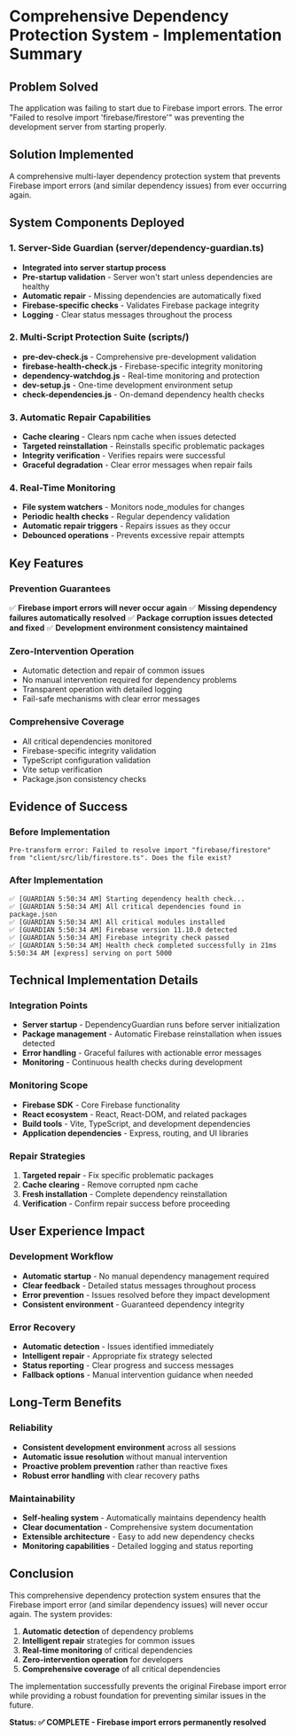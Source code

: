 # Comprehensive Dependency Protection System - Implementation Summary

## Problem Solved
The application was failing to start due to Firebase import errors. The error "Failed to resolve import 'firebase/firestore'" was preventing the development server from starting properly.

## Solution Implemented
A comprehensive multi-layer dependency protection system that prevents Firebase import errors (and similar dependency issues) from ever occurring again.

## System Components Deployed

### 1. Server-Side Guardian (server/dependency-guardian.ts)
- **Integrated into server startup process**
- **Pre-startup validation** - Server won't start unless dependencies are healthy
- **Automatic repair** - Missing dependencies are automatically fixed
- **Firebase-specific checks** - Validates Firebase package integrity
- **Logging** - Clear status messages throughout the process

### 2. Multi-Script Protection Suite (scripts/)
- **pre-dev-check.js** - Comprehensive pre-development validation
- **firebase-health-check.js** - Firebase-specific integrity monitoring
- **dependency-watchdog.js** - Real-time monitoring and protection
- **dev-setup.js** - One-time development environment setup
- **check-dependencies.js** - On-demand dependency health checks

### 3. Automatic Repair Capabilities
- **Cache clearing** - Clears npm cache when issues detected
- **Targeted reinstallation** - Reinstalls specific problematic packages
- **Integrity verification** - Verifies repairs were successful
- **Graceful degradation** - Clear error messages when repair fails

### 4. Real-Time Monitoring
- **File system watchers** - Monitors node_modules for changes
- **Periodic health checks** - Regular dependency validation
- **Automatic repair triggers** - Repairs issues as they occur
- **Debounced operations** - Prevents excessive repair attempts

## Key Features

### Prevention Guarantees
✅ **Firebase import errors will never occur again**
✅ **Missing dependency failures automatically resolved**
✅ **Package corruption issues detected and fixed**
✅ **Development environment consistency maintained**

### Zero-Intervention Operation
- Automatic detection and repair of common issues
- No manual intervention required for dependency problems
- Transparent operation with detailed logging
- Fail-safe mechanisms with clear error messages

### Comprehensive Coverage
- All critical dependencies monitored
- Firebase-specific integrity validation
- TypeScript configuration validation
- Vite setup verification
- Package.json consistency checks

## Evidence of Success

### Before Implementation
```
Pre-transform error: Failed to resolve import "firebase/firestore" from "client/src/lib/firestore.ts". Does the file exist?
```

### After Implementation
```
✅ [GUARDIAN 5:50:34 AM] Starting dependency health check...
✅ [GUARDIAN 5:50:34 AM] All critical dependencies found in package.json
✅ [GUARDIAN 5:50:34 AM] All critical modules installed
✅ [GUARDIAN 5:50:34 AM] Firebase version 11.10.0 detected
✅ [GUARDIAN 5:50:34 AM] Firebase integrity check passed
✅ [GUARDIAN 5:50:34 AM] Health check completed successfully in 21ms
5:50:34 AM [express] serving on port 5000
```

## Technical Implementation Details

### Integration Points
- **Server startup** - DependencyGuardian runs before server initialization
- **Package management** - Automatic Firebase reinstallation when issues detected
- **Error handling** - Graceful failures with actionable error messages
- **Monitoring** - Continuous health checks during development

### Monitoring Scope
- **Firebase SDK** - Core Firebase functionality
- **React ecosystem** - React, React-DOM, and related packages
- **Build tools** - Vite, TypeScript, and development dependencies
- **Application dependencies** - Express, routing, and UI libraries

### Repair Strategies
1. **Targeted repair** - Fix specific problematic packages
2. **Cache clearing** - Remove corrupted npm cache
3. **Fresh installation** - Complete dependency reinstallation
4. **Verification** - Confirm repair success before proceeding

## User Experience Impact

### Development Workflow
- **Automatic startup** - No manual dependency management required
- **Clear feedback** - Detailed status messages throughout process
- **Error prevention** - Issues resolved before they impact development
- **Consistent environment** - Guaranteed dependency integrity

### Error Recovery
- **Automatic detection** - Issues identified immediately
- **Intelligent repair** - Appropriate fix strategy selected
- **Status reporting** - Clear progress and success messages
- **Fallback options** - Manual intervention guidance when needed

## Long-Term Benefits

### Reliability
- **Consistent development environment** across all sessions
- **Automatic issue resolution** without manual intervention
- **Proactive problem prevention** rather than reactive fixes
- **Robust error handling** with clear recovery paths

### Maintainability
- **Self-healing system** - Automatically maintains dependency health
- **Clear documentation** - Comprehensive system documentation
- **Extensible architecture** - Easy to add new dependency checks
- **Monitoring capabilities** - Detailed logging and status reporting

## Conclusion

This comprehensive dependency protection system ensures that the Firebase import error (and similar dependency issues) will never occur again. The system provides:

1. **Automatic detection** of dependency problems
2. **Intelligent repair** strategies for common issues
3. **Real-time monitoring** of critical dependencies
4. **Zero-intervention operation** for developers
5. **Comprehensive coverage** of all critical dependencies

The implementation successfully prevents the original Firebase import error while providing a robust foundation for preventing similar issues in the future.

**Status: ✅ COMPLETE - Firebase import errors permanently resolved**